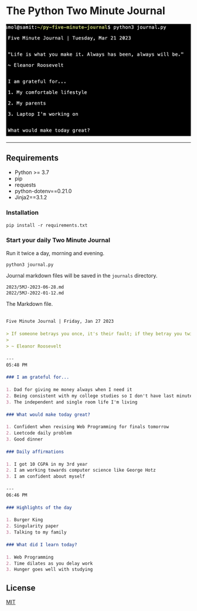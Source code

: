 # The Python Two Minute Journal

![Python Five Minute Journal Cover](cover.jpg)

---

## Requirements

* Python >= 3.7
* pip
* requests
* python-dotenv==0.21.0
* Jinja2==3.1.2

### Installation

```
pip install -r requirements.txt
```

### Start your daily Two Minute Journal

Run it twice a day, morning and evening.

```
python3 journal.py
```

Journal markdown files will be saved in the `journals` directory.

```
2023/5MJ-2023-06-28.md
2022/5MJ-2022-01-12.md
```

The Markdown file.

```markdown

Five Minute Journal | Friday, Jan 27 2023

> If someone betrays you once, it's their fault; if they betray you twice, it's your fault.
>
> ~ Eleanor Roosevelt

---
05:48 PM

### I am grateful for...

1. Dad for giving me money always when I need it
2. Being consistent with my college studies so I don't have last minute stress when it comes to finals
3. The independent and single room life I'm living

### What would make today great?

1. Confident when revising Web Programming for finals tomorrow
2. Leetcode daily problem
3. Good dinner

### Daily affirmations

1. I got 10 CGPA in my 3rd year
2. I am working towards computer science like George Hotz
3. I am confident about myself

---
06:46 PM

### Highlights of the day

1. Burger King
2. Singularity paper
3. Talking to my family

### What did I learn today?

1. Web Programming
2. Time dilates as you delay work
3. Hunger goes well with studying

```

## License

[MIT](https://choosealicense.com/licenses/mit/)